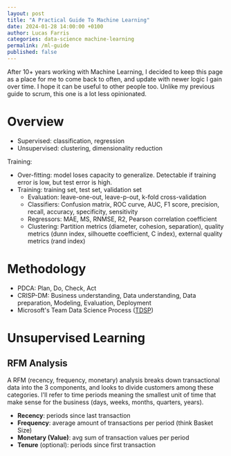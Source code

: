 ```yaml
---
layout: post
title: "A Practical Guide To Machine Learning"
date: 2024-01-28 14:00:00 +0100
author: Lucas Farris
categories: data-science machine-learning
permalink: /ml-guide
published: false
---
```


After 10+ years working with Machine Learning, I decided to keep this page as a place for me to come back to often, and update with newer logic I gain over time. I hope it can be useful to other people too.
Unlike my previous guide to scrum, this one is a lot less opinionated.

# Overview

- Supervised: classification, regression
- Unsupervised: clustering, dimensionality reduction

Training: 
- Over-fitting: model loses capacity to generalize. Detectable if training error is low, but test error is high.
- Training: training set, test set, validation set
  - Evaluation: leave-one-out, leave-p-out, k-fold cross-validation
  - Classifiers: Confusion matrix, ROC curve, AUC, F1 score, precision, recall, accuracy, specificity, sensitivity
  - Regressors: MAE, MS, RNMSE, R2, Pearson correlation coefficient
  - Clustering: Partition metrics (diameter, cohesion, separation), quality metrics (dunn index, silhouette coefficient, C index), external quality metrics (rand index)

# Methodology

- PDCA: Plan, Do, Check, Act
- CRISP-DM: Business understanding, Data understanding, Data preparation, Modeling, Evaluation, Deployment
- Microsoft's Team Data Science Process ([TDSP](https://learn.microsoft.com/en-us/azure/architecture/data-science-process/overview))

# Unsupervised Learning

## RFM Analysis

A RFM (recency, frequency, monetary) analysis breaks down transactional data into the 3 components, and looks to divide customers among these categories. I'll refer to time periods meaning the smallest unit of time that make sense for the business (days, weeks, months, quarters, years).

- **Recency**: periods since last transaction
- **Frequency**: average amount of transactions per period (think Basket Size)
- **Monetary (Value)**: avg sum of transaction values per period
- **Tenure** (optional): periods since first transaction